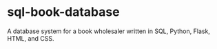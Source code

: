 # sql-book-database
A database system for a book wholesaler written in SQL, Python, Flask, HTML, and CSS.
